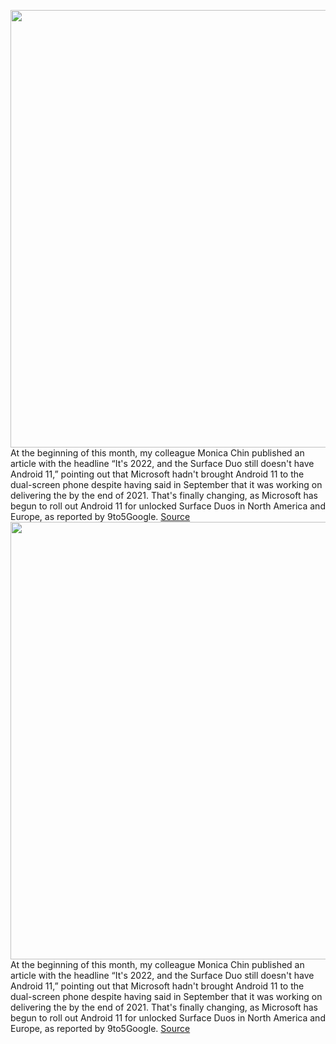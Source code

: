 <img src='https://cdn.vox-cdn.com/thumbor/m21YSGxpY-tpNWPcea5dh2mGvA8=/0x0:2040x1360/1200x800/filters:focal(857x517:1183x843)/cdn.vox-cdn.com/uploads/chorus_image/image/70426724/vpavic_4176_20200905_0142.0.jpg' width='700px' /><br/>
At the beginning of this month, my colleague Monica Chin published an article with the headline “It's 2022, and the Surface Duo still doesn't have Android 11,” pointing out that Microsoft hadn't brought Android 11 to the dual-screen phone despite having said in September that it was working on delivering the by the end of 2021. That's finally changing, as Microsoft has begun to roll out Android 11 for unlocked Surface Duos in North America and Europe, as reported by 9to5Google.
<a href='https://www.theverge.com/2022/1/24/22899348/microsoft-surface-duo-android-11'> Source <a/><img src='https://cdn.vox-cdn.com/thumbor/m21YSGxpY-tpNWPcea5dh2mGvA8=/0x0:2040x1360/1200x800/filters:focal(857x517:1183x843)/cdn.vox-cdn.com/uploads/chorus_image/image/70426724/vpavic_4176_20200905_0142.0.jpg' width='700px' /><br/>
At the beginning of this month, my colleague Monica Chin published an article with the headline “It's 2022, and the Surface Duo still doesn't have Android 11,” pointing out that Microsoft hadn't brought Android 11 to the dual-screen phone despite having said in September that it was working on delivering the by the end of 2021. That's finally changing, as Microsoft has begun to roll out Android 11 for unlocked Surface Duos in North America and Europe, as reported by 9to5Google.
<a href='https://www.theverge.com/2022/1/24/22899348/microsoft-surface-duo-android-11'> Source <a/>